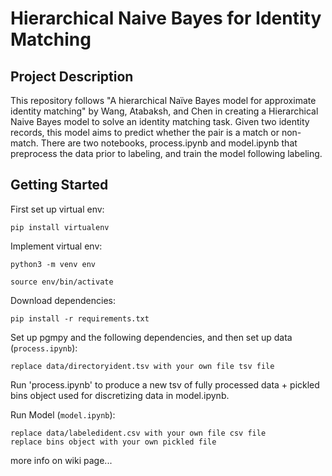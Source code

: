 # Hierarchical Naive Bayes for Identity Matching
## Project Description
This repository follows "A hierarchical Naïve Bayes model for approximate identity matching" by Wang, Atabaksh, and Chen in creating a Hierarchical Naive Bayes model to solve an identity matching task. Given two identity records, this model aims to predict whether the pair is a match or non-match. There are two notebooks, process.ipynb and model.ipynb that preprocess the data prior to labeling, and train the model following labeling. 

## Getting Started

First set up virtual env:
```
pip install virtualenv
```
Implement virtual env:
```
python3 -m venv env
```
```
source env/bin/activate
```
Download dependencies:
```
pip install -r requirements.txt
```
Set up pgmpy and the following dependencies, and then set up data (`process.ipynb`):
```
replace data/directoryident.tsv with your own file tsv file
```
Run 'process.ipynb' to produce a new tsv of fully processed data + pickled bins object used for discretizing data in model.ipynb.

Run Model (`model.ipynb`):
```
replace data/labeledident.csv with your own file csv file
replace bins object with your own pickled file
```

more info on wiki page...
